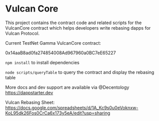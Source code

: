 # Vulcan Core

This project contains the contract code and related scripts for the VulcanCore contract which helps developers write rebasing dapps for Vulcan Protocol.

Current TestNet Gamma VulcanCore contract:

0x14aaB8ad0fa274854008Ad967960a0BC7eE65227

`npm install` to install dependencies

`node scripts/queryTable` to query the contract and display the rebasing table

More docs and dev support are available via @Decentology https://dappstarter.dev

Vulcan Rebasing Sheet: https://docs.google.com/spreadsheets/d/1A_Kc9s0u0eVoknxw-KoL95dk26Fos0CrCa6x173y5eA/edit?usp=sharing



